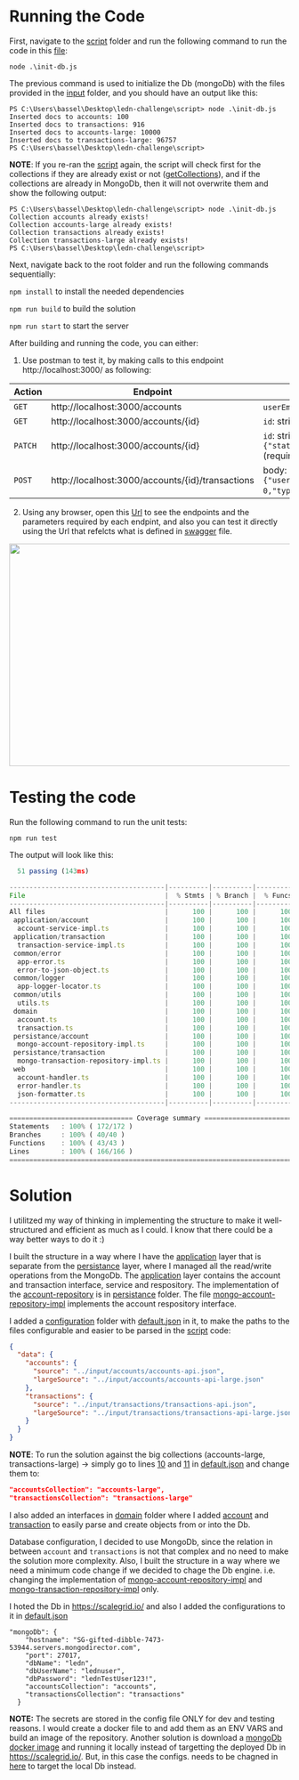 # Running the Code

First, navigate to the [script](./script) folder and run the following command to run the code in this [file](./script/init-db.js):

`node .\init-db.js` 

The previous command is used to initialize the Db (mongoDb) with the files provided in the [input](./input/) folder, and you should have an output like this:
```
PS C:\Users\bassel\Desktop\ledn-challenge\script> node .\init-db.js
Inserted docs to accounts: 100
Inserted docs to transactions: 916
Inserted docs to accounts-large: 10000
Inserted docs to transactions-large: 96757
PS C:\Users\bassel\Desktop\ledn-challenge\script>
```
**NOTE**: If you re-ran the [script](./script/init-db.js) again, the script will check first for the collections if they are already exist or not ([getCollections](./script/init-db.js#L37)), and if the collections are already in MongoDb, then it will not overwrite them and show the following output:
```
PS C:\Users\bassel\Desktop\ledn-challenge\script> node .\init-db.js
Collection accounts already exists!
Collection accounts-large already exists!
Collection transactions already exists!
Collection transactions-large already exists!
PS C:\Users\bassel\Desktop\ledn-challenge\script>
```

Next, navigate back to the root folder and run the following commands sequentially:

`npm install` to install the needed dependencies

`npm run build` to build the solution

`npm run start` to start the server

After building and running the code, you can either: 
1. Use postman to test it, by making calls to this endpoint http://localhost:3000/ as following:

Action   | Endpoint              | Params
-------- | ----------------------|------------
`GET`    | http://localhost:3000/accounts      | `userEmail`: string (required)
`GET`    | http://localhost:3000/accounts/{id} | `id`: string (required)
`PATCH`  | http://localhost:3000/accounts/{id} | `id`: string (required), body: `{"status": "active" or"locked"}` (required) }
`POST`   |   http://localhost:3000/accounts/{id}/transactions           | body: `{"userEmail":"string","amount": 0,"type": "send"}` (required)

2. Using any browser, open this [Url](http://localhost:3000/docs) to see the endpoints and the parameters required by each endpint, and also you can test it directly using the Url that refelcts what is defined in [swagger](swagger.json) file.

<img src="https://github.com/basselabdo/ledn-challenge/blob/main/src-files/swagger-endpoints.PNG" width="550" height="400">

# Testing the code

Run the following command to run the unit tests:

`npm run test`

The output will look like this:

```js
  51 passing (143ms)

---------------------------------------|----------|----------|----------|----------|-------------------|
File                                   |  % Stmts | % Branch |  % Funcs |  % Lines | Uncovered Line #s |
---------------------------------------|----------|----------|----------|----------|-------------------|
All files                              |      100 |      100 |      100 |      100 |                   |
 application/account                   |      100 |      100 |      100 |      100 |                   |
  account-service-impl.ts              |      100 |      100 |      100 |      100 |                   |
 application/transaction               |      100 |      100 |      100 |      100 |                   |
  transaction-service-impl.ts          |      100 |      100 |      100 |      100 |                   |
 common/error                          |      100 |      100 |      100 |      100 |                   |
  app-error.ts                         |      100 |      100 |      100 |      100 |                   |
  error-to-json-object.ts              |      100 |      100 |      100 |      100 |                   |
 common/logger                         |      100 |      100 |      100 |      100 |                   |
  app-logger-locator.ts                |      100 |      100 |      100 |      100 |                   |
 common/utils                          |      100 |      100 |      100 |      100 |                   |
  utils.ts                             |      100 |      100 |      100 |      100 |                   |
 domain                                |      100 |      100 |      100 |      100 |                   |
  account.ts                           |      100 |      100 |      100 |      100 |                   |
  transaction.ts                       |      100 |      100 |      100 |      100 |                   |
 persistance/account                   |      100 |      100 |      100 |      100 |                   |
  mongo-account-repository-impl.ts     |      100 |      100 |      100 |      100 |                   |
 persistance/transaction               |      100 |      100 |      100 |      100 |                   |
  mongo-transaction-repository-impl.ts |      100 |      100 |      100 |      100 |                   |
 web                                   |      100 |      100 |      100 |      100 |                   |
  account-handler.ts                   |      100 |      100 |      100 |      100 |                   |
  error-handler.ts                     |      100 |      100 |      100 |      100 |                   |
  json-formatter.ts                    |      100 |      100 |      100 |      100 |                   |
---------------------------------------|----------|----------|----------|----------|-------------------|

=============================== Coverage summary ===============================
Statements   : 100% ( 172/172 )
Branches     : 100% ( 40/40 )
Functions    : 100% ( 43/43 )
Lines        : 100% ( 166/166 )
================================================================================
```

# Solution
I utilitzed my way of thinking in implementing the structure to make it well-structured and efficient as much as I could. I know that there could be a way better ways to do it :)

I built the structure in a way where I have the [application](./src/application) layer that is separate from the [persistance](./src/persistance/) layer, where I managed all the read/write operations from the MongoDb. The [application](./src/application) layer contains the account and transaction interface, service and respository.
The implementation of the [account-repository](./src/application/account/account-repository.ts) is in [persistance](./src/persistance/account) folder. The file [mongo-account-repository-impl](./src/persistance/account/mongo-account-repository-impl.ts) implements the account respository interface.


I added a [configuration](./config) folder with [default.json](./config/default.json) in it, to make the paths to the files configurable and easier to be parsed in the [script](./script/init-db.js#L3) code:
```json
{
  "data": {
    "accounts": {
      "source": "../input/accounts/accounts-api.json",
      "largeSource": "../input/accounts/accounts-api-large.json"
    },
    "transactions": {
      "source": "../input/transactions/transactions-api.json",
      "largeSource": "../input/transactions/transactions-api-large.json"
    }
  }
}
```
**NOTE**: To run the solution against the big collections (accounts-large, transactions-large) -> simply go to lines [10](./config/default.json#L10) and [11](./config/default.json#L11) in [default.json](./config/default.json) and change them to: 
```json
"accountsCollection": "accounts-large",
"transactionsCollection": "transactions-large"
```

I also added an interfaces in [domain](./src/domain) folder where I added [account](./src/domain/account.ts) and [transaction](./src/domain/transaction.ts) to easily parse and create objects from or into the Db.

Database configuration, I decided to use MongoDb, since the relation in between `account` and `transactions` is not that complex and no need to make the solution more complexity. Also, I built the structure in a way where we need a minimum code change if we decided to chage the Db engine. i.e. changing the implementation of [mongo-account-repository-impl](./src/persistance/account/mongo-account-repository-impl.ts) and [mongo-transaction-repository-impl](./src/persistance/transaction/mongo-transaction-repository-impl.ts) only.

I hoted the Db in https://scalegrid.io/ and also I added the configurations to it in [default.json](./config/default.json#L4) 
```
"mongoDb": {
    "hostname": "SG-gifted-dibble-7473-53944.servers.mongodirector.com",
    "port": 27017,
    "dbName": "ledn",
    "dbUserName": "lednuser",
    "dbPassword": "lednTestUser123!",
    "accountsCollection": "accounts",
    "transactionsCollection": "transactions"
  }
```
**NOTE:** The secrets are stored in the config file ONLY for dev and testing reasons. I would create a docker file to and add them as an ENV VARS and build an image of the repository.
Another solution is download a [mongoDb docker image](https://hub.docker.com/_/mongo) and running it locally instead of targetting the deployed Db in https://scalegrid.io/. But, in this case the configs. needs to be chagned in [here](./config/default.json#L4) to target the local Db instead.